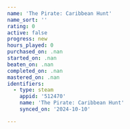 ```yaml
---
name: 'The Pirate: Caribbean Hunt'
name_sort: ''
rating: 0
active: false
progress: new
hours_played: 0
purchased_on: .nan
started_on: .nan
beaten_on: .nan
completed_on: .nan
mastered_on: .nan
identifiers:
  - type: steam
    appid: '512470'
    name: 'The Pirate: Caribbean Hunt'
    synced_on: '2024-10-10'

---
```

